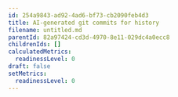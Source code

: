 ```yaml
---
id: 254a9843-ad92-4ad6-bf73-cb2090feb4d3
title: AI-generated git commits for history
filename: untitled.md
parentId: 82a97424-cd3d-4970-8e11-029dc4a0ecc8
childrenIds: []
calculatedMetrics:
  readinessLevel: 0
draft: false
setMetrics:
  readinessLevel: 0
---
```


